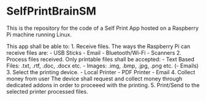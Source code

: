 # SelfPrintBrainSM

This is the repository for the code of a Self Print App hosted on a Raspberry Pi machine running Linux.

This app shall be able to:
    1. Receive files.
        The ways the Raspberry Pi can receive files are: 
            -   USB Sticks
            -   Email
            -   Bluetooth/Wi-Fi
            -   Scanners
    2. Process files received.
        Only printable files shall be accepted:
            -   Text Based Files: .txt, .rtf, .doc, .docx etc.
            -   Images: .img, .bmp, .jpg, .png etc.
            (-   Emails)
    3. Select the printing device.
            -   Local Printer
            -   PDF Printer
            -   Email
    4. Collect money from user
            The device shall request and collect money through dedicated addons in order to proceeed with the printing.
    5. Print/Send to the selected printer processed files.